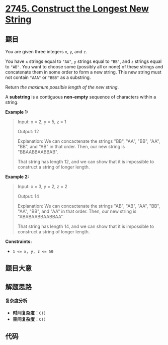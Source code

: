 # [2745. Construct the Longest New String](https://leetcode.com/problems/construct-the-longest-new-string/)

## 题目

You are given three integers `x`, `y`, and `z`.

You have `x` strings equal to `"AA"`, `y` strings equal to `"BB"`, and `z`
strings equal to `"AB"`. You want to choose some (possibly all or none) of
these strings and concatenate them in some order to form a new string. This
new string must not contain `"AAA"` or `"BBB"` as a substring.

Return _the maximum possible length of the new string_.

A **substring** is a contiguous **non-empty** sequence of characters within a
string.

**Example 1:**

> Input: x = 2, y = 5, z = 1
>
> Output: 12
>
> Explanation: We can concactenate the strings "BB", "AA", "BB", "AA", "BB", and "AB" in that order. Then, our new string is "BBAABBAABBAB".
>
> That string has length 12, and we can show that it is impossible to construct a string of longer length.

**Example 2:**

> Input: x = 3, y = 2, z = 2
>
> Output: 14
>
> Explanation: We can concactenate the strings "AB", "AB", "AA", "BB", "AA", "BB", and "AA" in that order. Then, our new string is "ABABAABBAABBAA".
>
> That string has length 14, and we can show that it is impossible to construct a string of longer length.

**Constraints:**

- `1 <= x, y, z <= 50`

## 题目大意

## 解题思路

#### 复杂度分析

- **时间复杂度**：`O()`
- **空间复杂度**：`O()`

## 代码

```javascript

```
